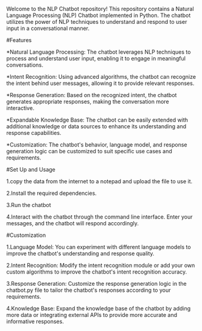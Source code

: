 Welcome to the NLP Chatbot repository! This repository contains a Natural Language Processing (NLP) Chatbot implemented in Python. The chatbot utilizes the power of NLP techniques to understand and respond to user input in a conversational manner.

#Features

*Natural Language Processing: The chatbot leverages NLP techniques to process and understand user input, enabling it to engage in meaningful conversations.

*Intent Recognition: Using advanced algorithms, the chatbot can recognize the intent behind user messages, allowing it to provide relevant responses.

*Response Generation: Based on the recognized intent, the chatbot generates appropriate responses, making the conversation more interactive.

*Expandable Knowledge Base: The chatbot can be easily extended with additional knowledge or data sources to enhance its understanding and response capabilities.

*Customization: The chatbot's behavior, language model, and response generation logic can be customized to suit specific use cases and requirements.

#Set Up and Usage

1.copy the data from the internet to a notepad and upload the file to use it.

2.Install the required dependencies.

3.Run the chatbot

4.Interact with the chatbot through the command line interface. Enter your messages, and the chatbot will respond accordingly.

#Customization

1.Language Model: You can experiment with different language models to improve the chatbot's understanding and response quality.

2.Intent Recognition: Modify the intent recognition module or add your own custom algorithms to improve the chatbot's intent recognition accuracy.

3.Response Generation: Customize the response generation logic in the chatbot.py file to tailor the chatbot's responses according to your requirements.

4.Knowledge Base: Expand the knowledge base of the chatbot by adding more data or integrating external APIs to provide more accurate and informative responses.
